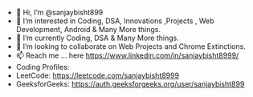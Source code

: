 - 👋 Hi, I’m @sanjaybisht899
- 👀 I’m interested in Coding, DSA, Innovations ,Projects , Web Development, Android & Many More things.
- 🌱 I’m currently Coding, DSA & Many More things.
- 💞️ I’m looking to collaborate on Web Projects and Chrome Extinctions.
- 📫 Reach me ... here https://www.linkedin.com/in/sanjaybisht8999/
- Coding Profiles:
- LeetCode: https://leetcode.com/sanjaybisht8999  
- GeeksforGeeks: https://auth.geeksforgeeks.org/user/sanjaybisht899

<!---
sanjaybisht899/sanjaybisht899 is a ✨ special ✨ repository because its `README.md` (this file) appears on your GitHub profile.
You can click the Preview link to take a look at your changes.
--->

